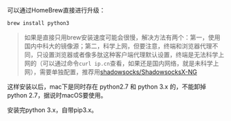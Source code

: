 可以通过HomeBrew直接进行升级：   

```bash
brew install python3
```

> 如果是直接只用brew安装速度可能会很慢，解决方法有两个：第一，使用国内中科大的镜像源；第二，科学上网，但要注意，终端和浏览器代理不同，只设置浏览器或者像多肽这种客户端代理默认设置，终端是无法科学上网的（可以通过命令`curl ip.cn`查看，如果还是国内网络，就是未科学上网），需要单独配置，推荐用[shadowsocks/ShadowsocksX-NG](https://github.com/shadowsocks/ShadowsocksX-NG)

这样安装以后，mac下是同时存在 python2.7 和 python 3.x 的，不能卸掉 python 2.7，据说时macOS要使用。   

安装完python 3.x，自带pip3.x。   
